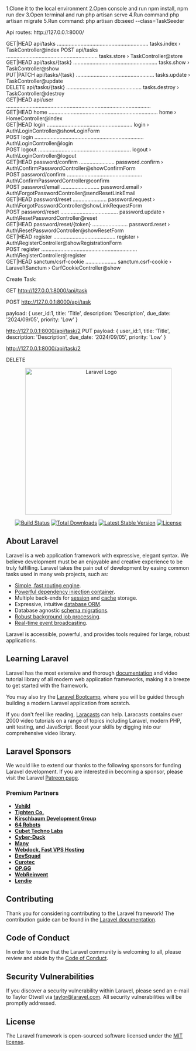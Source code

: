 <p>
    1.Clone it to the local environment
    2.Open console and run npm install, npm run dev
    3.Open terminal and run php artisan serve
    4.Run command php artisan migrate
    5.Run command: php artisan db:seed --class=TaskSeeder
</p>
<p>
    Api routes:
http://127.0.0.1:8000/


  GET|HEAD        api/tasks .............................................................. tasks.index › TaskController@index
  POST            api/tasks .............................................................. tasks.store › TaskController@store  
  GET|HEAD        api/tasks/{task} ......................................................... tasks.show › TaskController@show  
  PUT|PATCH       api/tasks/{task} ..................................................... tasks.update › TaskController@update  
  DELETE          api/tasks/{task} ................................................... tasks.destroy › TaskController@destroy  
  GET|HEAD        api/user ..................................................................................................  
  GET|HEAD        home .......................................................................... home › HomeController@index  
  GET|HEAD        login .......................................................... login › Auth\LoginController@showLoginForm  
  POST            login .......................................................................... Auth\LoginController@login  
  POST            logout ............................................................... logout › Auth\LoginController@logout  
 GET|HEAD        password/confirm ........................ password.confirm › Auth\ConfirmPasswordController@showConfirmForm  
  POST            password/confirm ................................................... Auth\ConfirmPasswordController@confirm  
  POST            password/email .......................... password.email › Auth\ForgotPasswordController@sendResetLinkEmail  
  GET|HEAD        password/reset ....................... password.request › Auth\ForgotPasswordController@showLinkRequestForm  
  POST            password/reset ....................................... password.update › Auth\ResetPasswordController@reset  
  GET|HEAD        password/reset/{token} ........................ password.reset › Auth\ResetPasswordController@showResetForm  
  GET|HEAD        register .......................................... register › Auth\RegisterController@showRegistrationForm  
  POST            register ................................................................. Auth\RegisterController@register  
  GET|HEAD        sanctum/csrf-cookie ..................... sanctum.csrf-cookie › Laravel\Sanctum › CsrfCookieController@show  

Create Task:

GET
http://127.0.0.1:8000/api/task

POST
http://127.0.0.1:8000/api/task

payload:
{
    user_id:1,
    title: 'Title',
    description: 'Description',
    due_date: '2024/09/05',
    priority: 'Low'
}

http://127.0.0.1:8000/api/task/2
PUT
payload:
{
    user_id:1,
    title: 'Title',
    description: 'Description',
    due_date: '2024/09/05',
    priority: 'Low'
}

http://127.0.0.1:8000/api/task/2

DELETE




</p>
<p align="center"><a href="https://laravel.com" target="_blank"><img src="https://raw.githubusercontent.com/laravel/art/master/logo-lockup/5%20SVG/2%20CMYK/1%20Full%20Color/laravel-logolockup-cmyk-red.svg" width="400" alt="Laravel Logo"></a></p>

<p align="center">
<a href="https://github.com/laravel/framework/actions"><img src="https://github.com/laravel/framework/workflows/tests/badge.svg" alt="Build Status"></a>
<a href="https://packagist.org/packages/laravel/framework"><img src="https://img.shields.io/packagist/dt/laravel/framework" alt="Total Downloads"></a>
<a href="https://packagist.org/packages/laravel/framework"><img src="https://img.shields.io/packagist/v/laravel/framework" alt="Latest Stable Version"></a>
<a href="https://packagist.org/packages/laravel/framework"><img src="https://img.shields.io/packagist/l/laravel/framework" alt="License"></a>
</p>

## About Laravel

Laravel is a web application framework with expressive, elegant syntax. We believe development must be an enjoyable and creative experience to be truly fulfilling. Laravel takes the pain out of development by easing common tasks used in many web projects, such as:

- [Simple, fast routing engine](https://laravel.com/docs/routing).
- [Powerful dependency injection container](https://laravel.com/docs/container).
- Multiple back-ends for [session](https://laravel.com/docs/session) and [cache](https://laravel.com/docs/cache) storage.
- Expressive, intuitive [database ORM](https://laravel.com/docs/eloquent).
- Database agnostic [schema migrations](https://laravel.com/docs/migrations).
- [Robust background job processing](https://laravel.com/docs/queues).
- [Real-time event broadcasting](https://laravel.com/docs/broadcasting).

Laravel is accessible, powerful, and provides tools required for large, robust applications.

## Learning Laravel

Laravel has the most extensive and thorough [documentation](https://laravel.com/docs) and video tutorial library of all modern web application frameworks, making it a breeze to get started with the framework.

You may also try the [Laravel Bootcamp](https://bootcamp.laravel.com), where you will be guided through building a modern Laravel application from scratch.

If you don't feel like reading, [Laracasts](https://laracasts.com) can help. Laracasts contains over 2000 video tutorials on a range of topics including Laravel, modern PHP, unit testing, and JavaScript. Boost your skills by digging into our comprehensive video library.

## Laravel Sponsors

We would like to extend our thanks to the following sponsors for funding Laravel development. If you are interested in becoming a sponsor, please visit the Laravel [Patreon page](https://patreon.com/taylorotwell).

### Premium Partners

- **[Vehikl](https://vehikl.com/)**
- **[Tighten Co.](https://tighten.co)**
- **[Kirschbaum Development Group](https://kirschbaumdevelopment.com)**
- **[64 Robots](https://64robots.com)**
- **[Cubet Techno Labs](https://cubettech.com)**
- **[Cyber-Duck](https://cyber-duck.co.uk)**
- **[Many](https://www.many.co.uk)**
- **[Webdock, Fast VPS Hosting](https://www.webdock.io/en)**
- **[DevSquad](https://devsquad.com)**
- **[Curotec](https://www.curotec.com/services/technologies/laravel/)**
- **[OP.GG](https://op.gg)**
- **[WebReinvent](https://webreinvent.com/?utm_source=laravel&utm_medium=github&utm_campaign=patreon-sponsors)**
- **[Lendio](https://lendio.com)**

## Contributing

Thank you for considering contributing to the Laravel framework! The contribution guide can be found in the [Laravel documentation](https://laravel.com/docs/contributions).

## Code of Conduct

In order to ensure that the Laravel community is welcoming to all, please review and abide by the [Code of Conduct](https://laravel.com/docs/contributions#code-of-conduct).

## Security Vulnerabilities

If you discover a security vulnerability within Laravel, please send an e-mail to Taylor Otwell via [taylor@laravel.com](mailto:taylor@laravel.com). All security vulnerabilities will be promptly addressed.

## License

The Laravel framework is open-sourced software licensed under the [MIT license](https://opensource.org/licenses/MIT).
